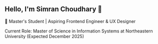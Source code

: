 ## Hello, I'm Simran Choudhary 👋
🚀 Master's Student | Aspiring Frontend Engineer & UX Designer 

Current Role: 
Master of Science in Information Systems at Northeastern University (Expected December 2025)  

<!--
**simchoudhary25/simchoudhary25** is a ✨ _special_ ✨ repository because its `README.md` (this file) appears on your GitHub profile.

Here are some ideas to get you started:

- 🌱 I’m currently learning ...
- 👯 I’m looking to collaborate on ...
- 🤔 I’m looking for help with ...
- 💬 Ask me about ...
- 📫 How to reach me: ...
- 😄 Pronouns: ...
- ⚡ Fun fact: ...
-->
